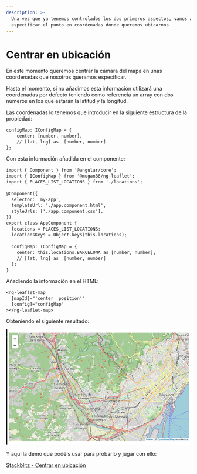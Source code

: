 ```yaml
---
description: >-
  Una vez que ya tenemos controlados los dos primeros aspectos, vamos a
  especificar el punto en coordenadas donde queremos ubicarnos
---
```


# Centrar en ubicación

En este momento queremos centrar la cámara del mapa en unas coordenadas que nosotros queramos especificar.

Hasta el momento, si no añadimos esta información utilizará una coordenadas por defecto teniendo como referencia un array con dos números en los que estarán la latitud y la longitud.

Las coordenadas lo tenemos que introducir en la siguiente estructura de la propiedad:

```
configMap: IConfigMap = {
    center: [number, number],
    // [lat, lng] as  [number, number]
};
```

Con esta información añadida en el componente:

```
import { Component } from '@angular/core';
import { IConfigMap } from '@mugan86/ng-leaflet';
import { PLACES_LIST_LOCATIONS } from './locations';

@Component({
  selector: 'my-app',
  templateUrl: './app.component.html',
  styleUrls: ['./app.component.css'],
})
export class AppComponent {
  locations = PLACES_LIST_LOCATIONS;
  locationsKeys = Object.keys(this.locations);

  configMap: IConfigMap = {
    center: this.locations.BARCELONA as [number, number],
    // [lat, lng] as  [number, number]
  };
}
```

Añadiendo la información  en el HTML:

```
<ng-leaflet-map
  [mapId]="'center__position'"
  [config]="configMap"
></ng-leaflet-map>
```

Obteniendo el siguiente resultado:

![Map in Center](./../../.gitbook/assets/02-mapa-center.png)

Y aquí la demo que podéis usar para probarlo y jugar con ello:

[Stackblitz - Centrar en ubicación](https://stackblitz.com/edit/angular-leaflet-map-basic-set-center-position?embed=1&file=src/app/app.component.ts&theme=dark)

